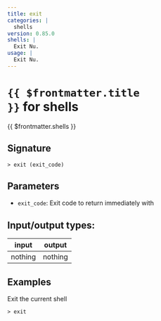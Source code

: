 ```yaml
---
title: exit
categories: |
  shells
version: 0.85.0
shells: |
  Exit Nu.
usage: |
  Exit Nu.
---
```

<!-- This file is automatically generated. Please edit the command in https://github.com/nushell/nushell instead. -->

# <code>{{ $frontmatter.title }}</code> for shells

<div class='command-title'>{{ $frontmatter.shells }}</div>

## Signature

```> exit (exit_code)```

## Parameters

 -  `exit_code`: Exit code to return immediately with


## Input/output types:

| input   | output  |
| ------- | ------- |
| nothing | nothing |

## Examples

Exit the current shell
```nu
> exit

```
